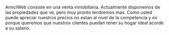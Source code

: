 AmiciWeb consiste en una venta inmobiliaria.
Actualmente disponemos de las propiedades que ve, pero muy pronto tendremos mas.
Como usted puede apreciar nuestros precios no estan al nivel de la competencia y es porque queremos que nuestros clientes puedan tener su hogar ideal acorde a su salario.
